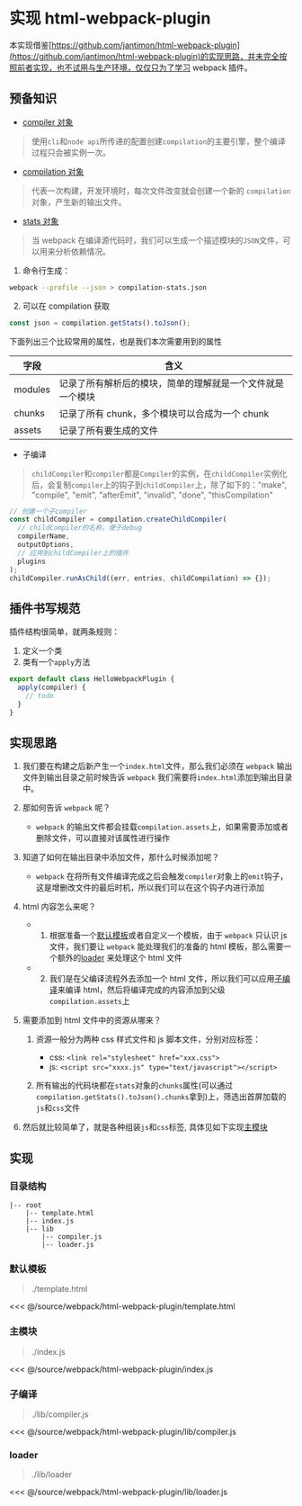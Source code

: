 # 实现 html-webpack-plugin

本实现借鉴[https://github.com/jantimon/html-webpack-plugin](https://github.com/jantimon/html-webpack-plugin)的实现思路，并未完全按照前者实现，也不试用与生产环境，仅仅只为了学习 webpack 插件。

## 预备知识

- [compiler 对象](https://webpack.js.org/api/compiler-hooks/)

> 使用`cli`和`node api`所传递的配置创建`compilation`的主要引擎，整个编译过程只会被实例一次。

- [compilation 对象](https://webpack.js.org/api/compilation-hooks/)

> 代表一次构建，开发环境时，每次文件改变就会创建一个新的 `compilation` 对象，产生新的输出文件。

- [stats 对象](https://webpack.js.org/api/stats/)

> 当 webpack 在编译源代码时，我们可以生成一个描述模块的`JSON`文件，可以用来分析依赖情况。

1. 命令行生成：

```bash
webpack --profile --json > compilation-stats.json
```

2. 可以在 compilation 获取

```js
const json = compilation.getStats().toJson();
```

下面列出三个比较常用的属性，也是我们本次需要用到的属性

| 字段    | 含义                                                       |
| ------- | ---------------------------------------------------------- |
| modules | 记录了所有解析后的模块，简单的理解就是一个文件就是一个模块 |
| chunks  | 记录了所有 chunk，多个模块可以合成为一个 chunk             |
| assets  | 记录了所有要生成的文件                                     |

- 子编译

> `childCompiler`和`compiler`都是`Compiler`的实例，在`childCompiler`实例化后，会复制`compiler`上的钩子到`childCompiler`上，除了如下的："make", "compile", "emit", "afterEmit", "invalid", "done", "thisCompilation"

```js
// 创建一个子compiler
const childCompiler = compilation.createChildCompiler(
  // childCompiler的名称，便于debug
  compilerName,
  outputOptions,
  // 应用到childCompiler上的插件
  plugins
);
childCompiler.runAsChild((err, entries, childCompilation) => {});
```

## 插件书写规范

插件结构很简单，就两条规则：

1. 定义一个类
2. 类有一个`apply`方法

```js
export default class HelloWebpackPlugin {
  apply(compiler) {
    // todo
  }
}
```

## 实现思路

1. 我们要在构建之后新产生一个`index.html`文件，那么我们必须在 `webpack` 输出文件到输出目录之前时候告诉 `webpack` 我们需要将`index.html`添加到输出目录中。

2. 那如何告诉 `webpack` 呢？

   - `webpack` 的输出文件都会挂载`compilation.assets`上，如果需要添加或者删除文件，可以直接对该属性进行操作

3. 知道了如何在输出目录中添加文件，那什么时候添加呢？

   - `webpack` 在将所有文件编译完成之后会触发`compiler`对象上的`emit`钩子，这是增删改文件的最后时机，所以我们可以在这个钩子内进行添加

4. html 内容怎么来呢？

   - 1. 根据准备一个[默认模板](#默认模板)或者自定义一个模板，由于 `webpack` 只认识 js 文件，我们要让 `webpack` 能处理我们的准备的 html 模板，那么需要一个额外的[loader](#loader) 来处理这个 html 文件

   - 2. 我们是在父编译流程外去添加一个 html 文件，所以我们可以应用[子编译](#子编译)来编译 html，然后将编译完成的内容添加到父级`compilation.assets`上

5. 需要添加到 html 文件中的资源从哪来？

   1. 资源一般分为两种 css 样式文件和 js 脚本文件，分别对应标签：

      - css: `<link rel="stylesheet" href="xxx.css">`
      - js: `<script src="xxxx.js" type="text/javascript"></script>`

   2. 所有输出的代码块都在`stats`对象的`chunks`属性(可以通过`compilation.getStats().toJson().chunks`拿到)上，筛选出首屏加载的`js`和`css`文件

6. 然后就比较简单了，就是各种组装`js`和`css`标签, 具体见如下实现[主模块](#主模块)

## 实现

### 目录结构

```
|-- root
    |-- template.html
    |-- index.js
    |-- lib
        |-- compiler.js
        |-- loader.js

```

### 默认模板

> ./template.html

<<< @/source/webpack/html-webpack-plugin/template.html

### 主模块

> ./index.js

<<< @/source/webpack/html-webpack-plugin/index.js

### 子编译

> ./lib/compiler.js

<<< @/source/webpack/html-webpack-plugin/lib/compiler.js

### loader

> ./lib/loader

<<< @/source/webpack/html-webpack-plugin/lib/loader.js
